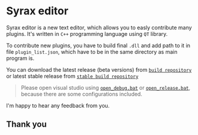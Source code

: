 # Syrax editor
Syrax editor is a new text editor, which allows you to easly contribute many plugins. It's written in `C++` programming language using `QT` library.

To contribute new plugins, you have to build final `.dll` and add path to it in file `plugin_list.json`, which have to be in the same directory as main program is.

You can download the latest release (beta versions) from [`build repository`](build/beta/) or latest stable release from [`stable build repository`](build/stable/)

> Please open visual studio using [`open_debug.bat`](open_debug.bat) or [`open_release.bat`](open_release.bat), because there are some configurations included.

I'm happy to hear any feedback from you. 

## Thank you
